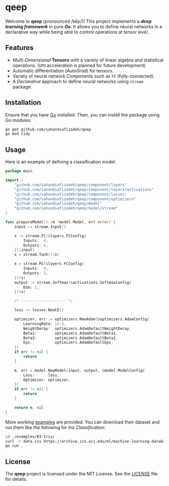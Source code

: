 # qeep

Welcome to **qeep** (pronounced /kēp/)! This project implements a **_deep learning framework_** in pure **_Go_**. It allows you to define neural networks in a declarative way while being able to control operations at _tensor level_.

## Features

- _Multi-Dimensional_ **Tensors** with a variety of linear algebra and statistical operations. (`GPU` acceleration is planned for future development)
- Automatic differentiation (_AutoGrad_) for tensors.
- Variety of neural network _Components_ such as `FC` (fully-connected).
- A _Declarative_ approach to define neural networks using `stream` package.

## Installation

Ensure that you have [Go](https://go.dev/dl/) installed. Then, you can install the package using _Go modules_:

```bash
go get github.com/sahandsafizadeh/qeep
go mod tidy
```

## Usage

Here is an example of defining a classification model:

```go
package main

import (
	"github.com/sahandsafizadeh/qeep/component/layers"
	"github.com/sahandsafizadeh/qeep/component/layers/activations"
	"github.com/sahandsafizadeh/qeep/component/losses"
	"github.com/sahandsafizadeh/qeep/component/optimizers"
	"github.com/sahandsafizadeh/qeep/model"
	"github.com/sahandsafizadeh/qeep/model/stream"
)

func prepareModel() (m *model.Model, err error) {
	input := stream.Input()

	x := stream.FC(&layers.FCConfig{
		Inputs:  4,
		Outputs: 4,
	})(input)
	x = stream.Tanh()(x)

	x = stream.FC(&layers.FCConfig{
		Inputs:  4,
		Outputs: 3,
	})(x)
	output := stream.Softmax(&activations.SoftmaxConfig{
		Dim: 1,
	})(x)

	/* -------------------- */

	loss := losses.NewCE()

	optimizer, err := optimizers.NewAdam(&optimizers.AdamConfig{
		LearningRate: 1e-4,
		WeightDecay:  optimizers.AdamDefaultWeightDecay,
		Beta1:        optimizers.AdamDefaultBeta1,
		Beta2:        optimizers.AdamDefaultBeta2,
		Eps:          optimizers.AdamDefaultEps,
	})
	if err != nil {
		return
	}

	m, err = model.NewModel(input, output, &model.ModelConfig{
		Loss:      loss,
		Optimizer: optimizer,
	})
	if err != nil {
		return
	}

	return m, nil
}
```

More working [examples](./examples) are provided. You can download their dataset and run them like the following for _Iris Classification_:

```bash
cd ./examples/03-Iris/
curl -o data.csv https://archive.ics.uci.edu/ml/machine-learning-databases/iris/iris.data
go run .
```

## License

The **qeep** project is licensed under the MIT License. See the [LICENSE](./LICENSE) file for details.

